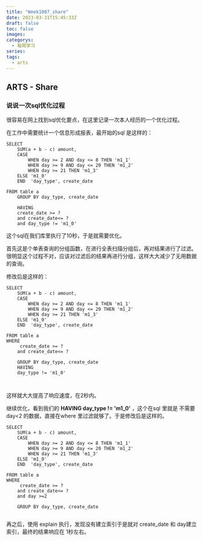 ```yaml
---
title: "Week1007_share"
date: 2023-03-31T15:45:33Z
draft: false 
toc: false
images:
categorys:
  - 每周学习
series:
tags:
  - arts 
---
```


## ARTS - Share

### 说说一次sql优化过程

很容易在网上找到sql优化要点，在这里记录一次本人经历的一个优化过程。

在工作中需要统计一个信息形成报表，最开始的sql 是这样的：

```
SELECT 
	SUM(a + b - c) amount,
    CASE
	    WHEN day >= 2 AND day <= 8 THEN 'm1_1'
	    WHEN day >= 9 AND day <= 20 THEN 'm1_2'
	    WHEN day >= 21 THEN 'm1_3'
    ELSE 'm1_0'
    END  'day_type', create_date

FROM table a
    GROUP BY day_type, create_date
    
    HAVING
    create_date >= ?
    and create_date<= ?
    and day_type != 'm1_0'

```
这个sql在我们库里执行了10秒，于是就需要优化。

首先这是个单表查询的分组函数，在进行全表扫描分组后，再对结果进行了过滤。很明显这个过程不对，应该对过滤后的结果再进行分组，这样大大减少了无用数据的查询。

修改后是这样的：

```
SELECT 
	SUM(a + b - c) amount,
    CASE
	    WHEN day >= 2 AND day <= 8 THEN 'm1_1'
	    WHEN day >= 9 AND day <= 20 THEN 'm1_2'
	    WHEN day >= 21 THEN 'm1_3'
    ELSE 'm1_0'
    END  'day_type', create_date

FROM table a
WHERE 
	 create_date >= ?
    and create_date<= ?
    
    GROUP BY day_type, create_date
    HAVING
    day_type != 'm1_0'



```

这样就大大提高了响应速度，在2秒内。

继续优化，看到我们的 **HAVING day_type != 'm1_0'** ，这个在sql 里就是 不需要 day<2 的数据，直接在where 里过滤就够了。于是修改后是这样的。

```
SELECT 
	SUM(a + b - c) amount,
    CASE
	    WHEN day >= 2 AND day <= 8 THEN 'm1_1'
	    WHEN day >= 9 AND day <= 20 THEN 'm1_2'
	    WHEN day >= 21 THEN 'm1_3'
    ELSE 'm1_0'
    END  'day_type', create_date

FROM table a
WHERE 
	 create_date >= ?
    and create_date<= ?
    and day >=2
    
    GROUP BY day_type, create_date
    
```

再之后，使用 explain 执行，发现没有建立索引于是就对 create_date 和 day建立索引，最终的结果响应在 1秒左右。
